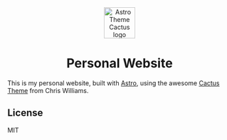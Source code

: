 <div align="center">
  <img alt="Astro Theme Cactus logo" src="https://avatars.githubusercontent.com/u/4941205?v=4" width="70" />
</div>
<h1 align="center">
  Personal Website
</h1>

This is my personal website, built with [Astro](https://astro.build/), using the awesome [Cactus Theme](https://github.com/chrismwilliams/astro-theme-cactus) from Chris Williams.

## License

MIT
